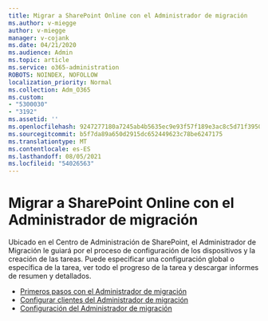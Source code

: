 ```yaml
---
title: Migrar a SharePoint Online con el Administrador de migración
ms.author: v-miegge
author: v-miegge
manager: v-cojank
ms.date: 04/21/2020
ms.audience: Admin
ms.topic: article
ms.service: o365-administration
ROBOTS: NOINDEX, NOFOLLOW
localization_priority: Normal
ms.collection: Adm_O365
ms.custom:
- "5300030"
- "3192"
ms.assetid: ''
ms.openlocfilehash: 9247277180a7245ab4b5635ec9e93f57f189e3ac8c5d71f39505616ff4cf0603
ms.sourcegitcommit: b5f7da89a650d2915dc652449623c78be6247175
ms.translationtype: MT
ms.contentlocale: es-ES
ms.lasthandoff: 08/05/2021
ms.locfileid: "54026563"
---
```

# <a name="migrating-to-sharepoint-online-via-migration-manager"></a>Migrar a SharePoint Online con el Administrador de migración

Ubicado en el Centro de Administración de SharePoint, el Administrador de Migración le guiará por el proceso de configuración de los dispositivos y la creación de las tareas. Puede especificar una configuración global o específica de la tarea, ver todo el progreso de la tarea y descargar informes de resumen y detallados.

* [Primeros pasos con el Administrador de migración](https://docs.microsoft.com/sharepointmigration/mm-get-started)
* [Configurar clientes del Administrador de migración](https://docs.microsoft.com/sharepointmigration/mm-setup-clients)
* [Configuración del Administrador de migración](https://docs.microsoft.com/sharepointmigration/mm-settings)